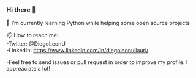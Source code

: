 ### Hi there 👋

🌱 I’m currently learning Python while helping some open source projects

📫 How to reach me: <br>
-Twitter: @DiegoLeonU <br>
-LinkedIn: https://www.linkedin.com/in/diegoleonullauri/

-Feel free to send issues or pull request in order to improve my profile. I appreaciate a lot!

<!--
**diegotco/Diegotco** is a ✨ _special_ ✨ repository because its `README.md` (this file) appears on your GitHub profile.

Here are some ideas to get you started:

- 🔭 I’m currently working on ...
- 🌱 I’m currently learning ...
- 👯 I’m looking to collaborate on ...
- 🤔 I’m looking for help with ...
- 📫 How to reach me: 
- 💬 Ask me about ...

- 😄 Pronouns: ...
- ⚡ Fun fact: ...
-->
